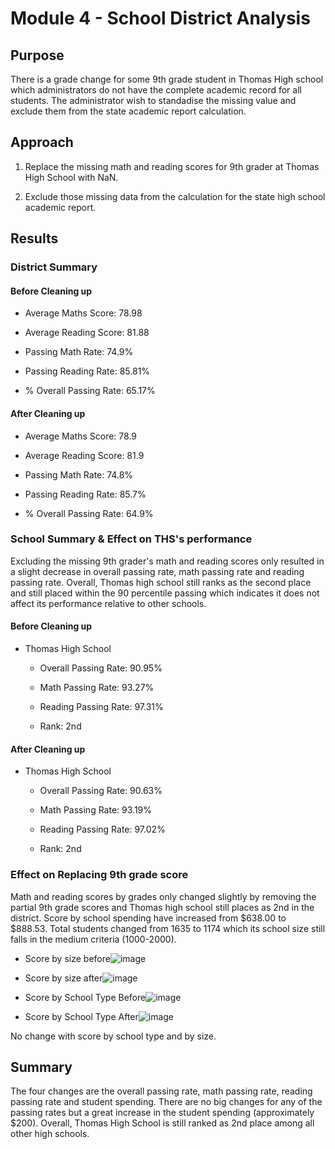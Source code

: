 # Module 4 - School District Analysis

## Purpose 

There is a grade change for some 9th grade student in Thomas High school which administrators do not have the complete academic record for all students. The administrator wish to standadise the missing value and exclude them from the state academic report calculation. 

## Approach 

1. Replace the missing math and reading scores for 9th grader at Thomas High School with NaN. 

2. Exclude those missing data from the calculation for the state high school academic report. 

## Results 

### District Summary 

#### Before Cleaning up 

- Average Maths Score: 78.98

- Average Reading Score: 81.88

- Passing Math Rate: 74.9%

- Passing Reading Rate: 85.81%

- % Overall Passing Rate: 65.17%

#### After Cleaning up 

- Average Maths Score: 78.9

- Average Reading Score: 81.9

- Passing Math Rate: 74.8%

- Passing Reading Rate: 85.7%

- % Overall Passing Rate: 64.9%

### School Summary & Effect on THS's performance

Excluding the missing 9th grader's math and reading scores only resulted in a slight decrease in overall passing rate, math passing rate and reading passing rate. Overall, Thomas high school still ranks as the second place and still placed within the 90 percentile passing which indicates it does not affect its performance relative to other schools.  

#### Before Cleaning up 

- Thomas High School 

    - Overall Passing Rate: 90.95%

    - Math Passing Rate: 93.27%

    - Reading Passing Rate: 97.31%
    
    - Rank: 2nd

#### After Cleaning up 

- Thomas High School 

    - Overall Passing Rate: 90.63% 

     - Math Passing Rate: 93.19%

    - Reading Passing Rate: 97.02%

    - Rank: 2nd

### Effect on Replacing 9th grade score

Math and reading scores by grades only changed slightly by removing the partial 9th grade scores and Thomas high school still places as 2nd in the district. Score by school spending have increased from $638.00 to $888.53. Total students changed from 1635 to 1174 which its school size still falls in the medium criteria (1000-2000).  

- Score by size before![image](https://user-images.githubusercontent.com/70616488/114348799-e1398e80-9b1b-11eb-8db7-3fe046e96330.png)

- Score by size after![image](https://user-images.githubusercontent.com/70616488/114348706-bd764880-9b1b-11eb-9515-b812b6cd5285.png)

- Score by School Type Before![image](https://user-images.githubusercontent.com/70616488/114348854-f6162200-9b1b-11eb-9bb2-9cc252bebe15.png)

- Score by School Type After![image](https://user-images.githubusercontent.com/70616488/114348919-0fb76980-9b1c-11eb-8d09-25f9e6ca5034.png)

No change with score by school type and by size.

## Summary

The four changes are the overall passing rate, math passing rate, reading passing rate and student spending. There are no big changes for any of the passing rates but a great increase in the student spending (approximately $200). Overall, Thomas High School is still ranked as 2nd place among all other high schools.
